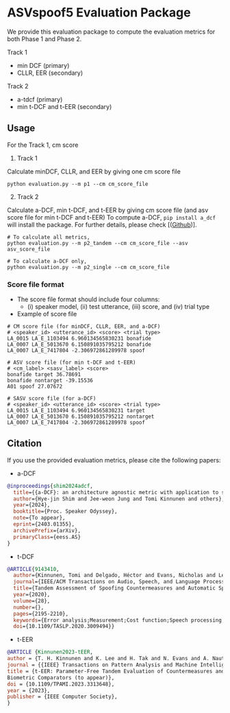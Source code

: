 # ASVspoof5 Evaluation Package
We provide this evaluation package to compute the evaluation metrics for both Phase 1 and Phase 2.

Track 1
* min DCF (primary)
* CLLR, EER (secondary)

Track 2
* a-tdcf (primary)
* min t-DCF and t-EER (secondary)


## Usage
For the Track 1, cm score 

1. Track 1
   
Calculate minDCF, CLLR, and EER by giving one cm score file
```
python evaluation.py --m p1 --cm cm_score_file
```

2. Track 2

Calculate a-DCF, min t-DCF, and t-EER by giving cm score file (and asv score file for min t-DCF and t-EER)
To compute a-DCF, `pip install a_dcf` will install the package.
For further details, please check [([Github](https://github.com/shimhz/a_DCF))].
```
# To calculate all metrics, 
python evaluation.py --m p2_tandem --cm cm_score_file --asv asv_score_file

# To calculate a-DCF only, 
python evaluation.py --m p2_single --cm cm_score_file
```

### Score file format
- The score file format should include four columns:
  - (i) speaker model, (ii) test utterance, (iii) score, and (iv) trial type
- Example of score file
```
# CM score file (for minDCF, CLLR, EER, and a-DCF)
# <speaker_id> <utterance_id> <score> <trial type> 
LA_0015 LA_E_1103494 6.960134565830231 bonafide
LA_0007 LA_E_5013670 6.150891035795212 bonafide
LA_0007 LA_E_7417804 -2.306972861289978 spoof

# ASV score file (for min t-DCF and t-EER)
# <cm_label> <sasv_label> <score>
bonafide target 36.78691
bonafide nontarget -39.15536
A01 spoof 27.07672

# SASV score file (for a-DCF)
# <speaker_id> <utterance_id> <score> <trial type> 
LA_0015 LA_E_1103494 6.960134565830231 target
LA_0007 LA_E_5013670 6.150891035795212 nontarget
LA_0007 LA_E_7417804 -2.306972861289978 spoof
```


## Citation
If you use the provided evaluation metrics, please cite the following papers:

* a-DCF
```bibtex
@inproceedings{shim2024adcf,
  title={{a-DCF}: an architecture agnostic metric with application to spoofing-robust speaker verification},
  author={Hye-jin Shim and Jee-weon Jung and Tomi Kinnunen and others},
  year={2024},
  booktitle={Proc. Speaker Odyssey},
  note={To appear},
  eprint={2403.01355},
  archivePrefix={arXiv},
  primaryClass={eess.AS}
}
```

* t-DCF
```bibtex
@ARTICLE{9143410,
  author={Kinnunen, Tomi and Delgado, Héctor and Evans, Nicholas and Lee, Kong Aik and Vestman, Ville and Nautsch, Andreas and Todisco, Massimiliano and Wang, Xin and Sahidullah, Md and Yamagishi, Junichi and Reynolds, Douglas A.},
  journal={IEEE/ACM Transactions on Audio, Speech, and Language Processing}, 
  title={Tandem Assessment of Spoofing Countermeasures and Automatic Speaker Verification: Fundamentals}, 
  year={2020},
  volume={28},
  number={},
  pages={2195-2210},
  keywords={Error analysis;Measurement;Cost function;Speech processing;Electronic mail;Security;IEEE transactions;Automatic speaker verification (ASV);detect- ion cost function;presentation attack detection;spoofing counter- measures},
  doi={10.1109/TASLP.2020.3009494}}
```

* t-EER
```bibtex
@ARTICLE {Kinnunen2023-tEER,
author = {T. H. Kinnunen and K. Lee and H. Tak and N. Evans and A. Nautsch},
journal = {{IEEE} Transactions on Pattern Analysis and Machine Intelligence},
title = {t-EER: Parameter-Free Tandem Evaluation of Countermeasures and
Biometric Comparators (to appear)},
doi = {10.1109/TPAMI.2023.3313648},
year = {2023},
publisher = {IEEE Computer Society},
}
```
